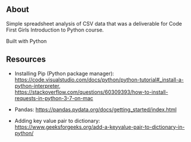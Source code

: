 ## About

Simple spreadsheet analysis of CSV data that was a deliverable for Code First Girls Introduction to Python course.

Built with Python

## Resources

- Installing Pip (Python package manager): https://code.visualstudio.com/docs/python/python-tutorial#_install-a-python-interpreter, https://stackoverflow.com/questions/60309393/how-to-install-requests-in-python-3-7-on-mac

- Pandas: https://pandas.pydata.org/docs/getting_started/index.html

- Adding key value pair to dictionary: https://www.geeksforgeeks.org/add-a-keyvalue-pair-to-dictionary-in-python/

